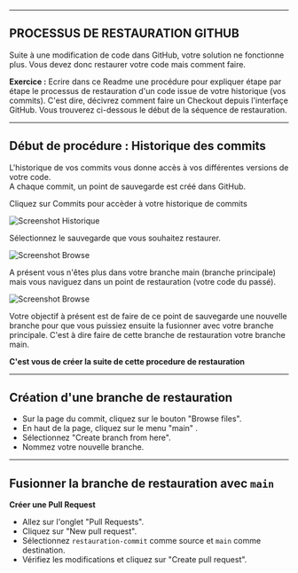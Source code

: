 ------------------------------------------------------------------------------------------------------
PROCESSUS DE RESTAURATION GITHUB
------------------------------------------------------------------------------------------------------
Suite à une modification de code dans GitHub, votre solution ne fonctionne plus. Vous devez donc restaurer votre code mais comment faire.  

**Exercice :** Ecrire dans ce Readme une procédure pour expliquer étape par étape le processus de restauration d'un code issue de votre historique (vos commits). C'est dire, décivrez comment faire un Checkout depuis l'interfaçe GitHub. Vous trouverez ci-dessous le début de la séquence de restauration.  

-------------------------------------------------------------------------------------------------------
Début de procédure : Historique des commits
-------------------------------------------------------------------------------------------------------
L'historique de vos commits vous donne accès à vos différentes versions de votre code.  
A chaque commit, un point de sauvegarde est créé dans GitHub.  

Cliquez sur Commits pour accèder à votre historique de commits  
  
![Screenshot Historique](Historique.jpg)   

Sélectionnez le sauvegarde que vous souhaitez restaurer.  

![Screenshot Browse](Browse.jpg)   

A présent vous n'êtes plus dans votre branche main (branche principale) mais vous naviguez dans un point de restauration (votre code du passé).  

![Screenshot Browse](Browse1.jpg)   

Votre objectif à présent est de faire de ce point de sauvegarde une nouvelle branche pour que vous puissiez ensuite la fusionner avec votre branche principale. C'est à dire faire de cette branche de restauration votre branche main.

**C'est vous de créer la suite de cette procedure de restauration**

------------------------------------------------------------------------------------------------------
Création d'une branche de restauration
-----------------------------------------------------------------------------------------------------

   - Sur la page du commit, cliquez sur le bouton "Browse files".
   - En haut de la page, cliquez sur le menu "main" .
   - Sélectionnez "Create branch from here".
   - Nommez votre nouvelle branche.


------------------------------------------------------------------------------------------------------
Fusionner la branche de restauration avec `main`
------------------------------------------------------------------------------------------------------
**Créer une Pull Request**

   - Allez sur l'onglet "Pull Requests".
   - Cliquez sur "New pull request".
   - Sélectionnez `restauration-commit` comme source et `main` comme destination.
   - Vérifiez les modifications et cliquez sur "Create pull request".






 
